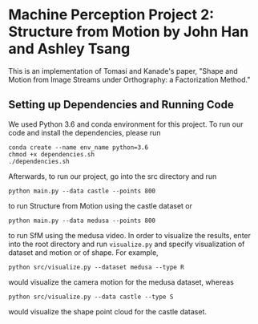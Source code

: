 # Machine Perception Project 2: Structure from Motion by John Han and Ashley Tsang

This is an implementation of Tomasi and Kanade's paper, "Shape and Motion from Image Streams under Orthography: a Factorization Method." 


## Setting up Dependencies and Running Code
We used Python 3.6 and conda environment for this project. To run our code and install the dependencies, please run

```
conda create --name env_name python=3.6
chmod +x dependencies.sh
./dependencies.sh
```

Afterwards, to run our project, go into the src directory and run

```
python main.py --data castle --points 800
```

to run Structure from Motion using the castle dataset or

```
python main.py --data medusa --points 800
```

to run SfM using the medusa video. In order to visualize the results, enter into the root directory and run `visualize.py` and specify visualization of dataset and motion or of shape. For example, 

```
python src/visualize.py --dataset medusa --type R
```

would visualize the camera motion for the medusa dataset, whereas

```
python src/visualize.py --data castle --type S
```

would visualize the shape point cloud for the castle dataset. 